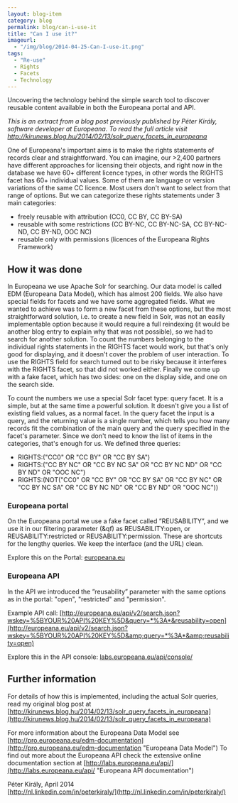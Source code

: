 ```yaml
---
layout: blog-item
category: blog
permalink: blog/can-i-use-it
title: "Can I use it?"
imageurl: 
  - "/img/blog/2014-04-25-Can-I-use-it.png"
tags: 
  - "Re-use"
  - Rights
  - Facets
  - Technology
---
```


Uncovering the technology behind the simple search tool to discover reusable content available in both the Europeana  portal and API.

<em>This is an extract from a blog post previously published by P&eacute;ter Kir&aacute;ly, software developer at Europeana. To read the full article visit <a href="http://kirunews.blog.hu/2014/02/13/solr_query_facets_in_europeana">http://kirunews.blog.hu/2014/02/13/solr_query_facets_in_europeana</a></em>

One of Europeana's important aims is to make the rights statements of records clear and straightforward. You can imagine, our >2,400 partners have different approaches for licensing their objects, and right now in the database we have 60+ different licence types, in other words the RIGHTS facet has 60+ individual values. Some of them are language or version variations of the same CC licence. Most users don't want to select from that range of options. But we can categorize these rights statements under 3 main categories:

- freely reusable with attribution (CC0, CC BY, CC BY-SA)
- reusable with some restrictions (CC BY-NC, CC BY-NC-SA, CC BY-NC-ND, CC BY-ND, OOC NC)
- reusable only with permissions (licences of the Europeana Rights Framework)

## How it was done

In Europeana we use Apache Solr for searching. Our data model is called EDM (Europeana Data Model), which has almost 200 fields. We also have special fields for facets and we have some aggregated fields. What we wanted to achieve was to form a new facet from these options, but the most straightforward solution, i.e. to create a new field in Solr, was not an easily implementable option because it would require a full reindexing (it would be another blog entry to explain why that was not possible), so we had to search for another solution. To count the numbers belonging to the individual rights statements in the RIGHTS facet would work, but that's only good for displaying, and it doesn't cover the problem of user interaction. To use the RIGHTS field for search turned out to be risky because it interferes with the RIGHTS facet, so that did not worked either. Finally we come up with a fake facet, which has two sides: one on the display side, and one on the search side.

To count the numbers we use a special Solr facet type: query facet. It is a simple, but at the same time a powerful solution. It doesn't give you a list of existing field values, as a normal facet. In the query facet the input is a query, and the returning value is a single number, which tells you how many records fit the combination of the main query and the query specified in the facet's parameter. Since we don't need to know the list of items in the categories, that's enough for us. We defined three queries:

- RIGHTS:("CC0" OR "CC BY" OR "CC BY SA")
- RIGHTS:("CC BY NC" OR "CC BY NC SA" OR "CC BY NC ND" OR "CC BY ND" OR "OOC NC")
- RIGHTS:(NOT("CC0" OR "CC BY" OR "CC BY SA" OR "CC BY NC" OR "CC BY NC SA" OR "CC BY NC ND" OR "CC BY ND" OR "OOC NC"))

### Europeana portal

On the Europeana portal we use a fake facet called ”REUSABILITY”, and we use it in our filtering parameter (&qf) as REUSABILITY:open, or REUSABILITY:restricted or REUSABILITY:permission. These are shortcuts for the lengthy queries. We keep the interface (and the URL) clean.

Explore this on the Portal: [europeana.eu](http://www.europeana.eu "Europeana portal")

### Europeana API

In the API we introduced the ”reusability” parameter with the same options as in the portal: "open", "restricted" and "permission".

Example API call: [http://europeana.eu/api/v2/search.json?wskey=%5BYOUR%20API%20KEY%5D&query=*%3A*&reusability=open](http://europeana.eu/api/v2/search.json?wskey=%5BYOUR%20API%20KEY%5D&amp;query=*%3A*&amp;reusability=open)

Explore this in the API console: [labs.europeana.eu/api/console/](http://labs.europeana.eu/api/console/ "Europeana APi console")


## Further information

For details of how this is implemented, including the actual Solr queries, read my original blog post at [http://kirunews.blog.hu/2014/02/13/solr_query_facets_in_europeana](http://kirunews.blog.hu/2014/02/13/solr_query_facets_in_europeana)

For more information about the Europeana Data Model see [http://pro.europeana.eu/edm-documentation](http://pro.europeana.eu/edm-documentation "Europeana Data Model")
To find out more about the Europeana API check the extensive online documentation section at [http://labs.europeana.eu/api/](http://labs.europeana.eu/api/ "Europeana API documentation")

P&eacute;ter Kir&aacute;ly, April 2014  
[http://nl.linkedin.com/in/peterkiraly/](http://nl.linkedin.com/in/peterkiraly/)
